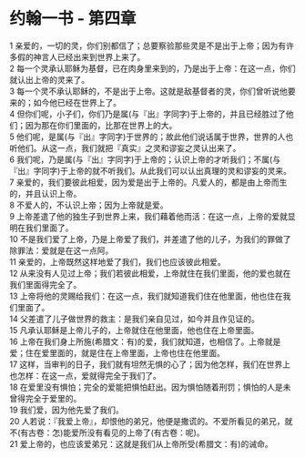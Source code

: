 # 约翰一书 - 第四章
  
 1 亲爱的，一切的灵，你们别都信了；总要察验那些灵是不是出于上帝；因为有许多假的神言人已经出来到世界上来了。  
 2 每一个灵承认耶稣为基督，已在肉身里来到的，乃是出于上帝：在这一点，你们就认出上帝的灵来了。  
 3 每一个灵不承认耶稣的，不是出于上帝。这就是敌基督者的灵，你们曾听说他要来的；如今他已经在世界上了。  
 4 但你们呢，小子们，你们乃是属(与『出』字同字)于上帝的，并且已经胜过了他们；因为那在你们里面的，比那在世界上的大。  
 5 他们呢，是属(与『出』字同字)于世界的；故此他们说话属于世界，世界的人也听他们。从这一点，我们就把『真实』之灵和谬妄之灵认出来了。  
 6 我们呢，乃是属(与『出』字同字)于上帝的；认识上帝的才听我们；不属(与『出』字同字)于上帝的就不听我们。从此我们可以认出真理的灵和谬妄的灵来。  
 7 亲爱的，我们要彼此相爱，因为爱是出于上帝的。凡爱人的，都是由上帝而生的，并且认识上帝。  
 8 不爱人的，不认识上帝；因为上帝就是爱。  
 9 上帝差遣了他的独生子到世界上来，我们藉着他而活：在这一点，上帝的爱就显明在我们里面了。  
 10 不是我们爱了上帝，乃是上帝爱了我们，并差遣了他的儿子，为我们的罪做了除罪法：爱就是在这一点阿。  
 11 亲爱的，上帝既然这样地爱了我们，我们也应该彼此相爱。  
 12 从来没有人见过上帝；我们若彼此相爱，上帝就住在我们里面，他的爱也就在我们里面得完全了。  
 13 上帝将他的灵赐给我们：在这一点，我们就知道我们住在他里面，他也住在我们里面了。  
 14 父差遣了儿子做世界的救主：是我们亲自见过，如今并且作见证的。  
 15 凡承认耶稣是上帝儿子的，上帝就住在他里面，他也住在上帝里面。  
 16 上帝在我们身上所施(希腊文：有)的爱，我们就知道，也相信了。上帝就是爱；住在爱里面的，就是住在上帝里面，上帝也住在他里面。  
 17 这样，当审判的日子，我们就有坦然无惧的心了；因为他怎样，我们在世界上也怎样：在这一点，爱就得完全于我们了。  
 18 在爱里没有惧怕；完全的爱能把惧怕赶出。因为惧怕随着刑罚；惧怕的人是未曾得完全于爱里的。  
 19 我们爱，因为他先爱了我们。  
 20 人若说：『我爱上帝』，却恨他的弟兄，他便是撒谎的。不爱所看见的弟兄，就不(有古卷：怎)能爱所没有看见的上帝了(有古卷：呢)。  
 21 爱上帝的，也应该爱弟兄：这就是我们从上帝所受(希腊文：有)的诫命。